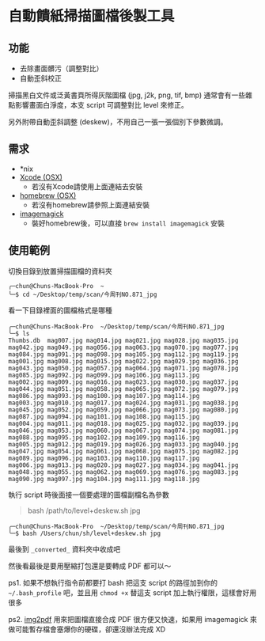 自動饋紙掃描圖檔後製工具
================
功能
---
- 去除畫面髒污（調整對比）
- 自動歪斜校正
 
掃描黑白文件或泛黃書頁所得灰階圖檔 (jpg, j2k, png, tif, bmp) 通常會有一些雜點影響畫面白淨度，本支 script 可調整對比 level 來修正。

另外附帶自動歪斜調整 (deskew)，不用自己一張一張個別下參數微調。

需求
---
- *nix
- [Xcode (OSX)](https://itunes.apple.com/tw/app/xcode/id497799835?l=zh&mt=12)
  - 若沒有Xcode請使用上面連結去安裝
- [homebrew (OSX)](http://www.google.com/url?sa=t&rct=j&q=&esrc=s&source=web&cd=1&cad=rja&ved=0CCcQFjAA&url=http%3A%2F%2Fbrew.sh%2F&ei=Q84RU52vFobHkgXl3IHgDg&usg=AFQjCNGLUOz5EjUaUIBeG_KyoJbs--3CYw)
  - 若沒有homebrew請參照上面連結安裝
- [imagemagick](http://www.google.com.tw/url?sa=t&rct=j&q=&esrc=s&source=web&cd=1&cad=rja&ved=0CCsQFjAA&url=http%3A%2F%2Fwww.imagemagick.org%2F&ei=Hs4RU7CpLMislAX2loHADw&usg=AFQjCNEj86ZXrN6Iqx9rZ73Ad4L4ypmDtQ&bvm=bv.62286460,d.dGI)
  - 裝好homebrew後，可以直接 ```brew install imagemagick``` 安裝

使用範例
-------

切換目錄到放置掃描圖檔的資料夾

```
╭─chun@Chuns-MacBook-Pro  ~
╰─$ cd ~/Desktop/temp/scan/今周刊NO.871_jpg
```

看一下目錄裡面的圖檔格式是哪種

```
╭─chun@Chuns-MacBook-Pro  ~/Desktop/temp/scan/今周刊NO.871_jpg
╰─$ ls
Thumbs.db  mag007.jpg mag014.jpg mag021.jpg mag028.jpg mag035.jpg mag042.jpg mag049.jpg mag056.jpg mag063.jpg mag070.jpg mag077.jpg mag084.jpg mag091.jpg mag098.jpg mag105.jpg mag112.jpg mag119.jpg
mag001.jpg mag008.jpg mag015.jpg mag022.jpg mag029.jpg mag036.jpg mag043.jpg mag050.jpg mag057.jpg mag064.jpg mag071.jpg mag078.jpg mag085.jpg mag092.jpg mag099.jpg mag106.jpg mag113.jpg
mag002.jpg mag009.jpg mag016.jpg mag023.jpg mag030.jpg mag037.jpg mag044.jpg mag051.jpg mag058.jpg mag065.jpg mag072.jpg mag079.jpg mag086.jpg mag093.jpg mag100.jpg mag107.jpg mag114.jpg
mag003.jpg mag010.jpg mag017.jpg mag024.jpg mag031.jpg mag038.jpg mag045.jpg mag052.jpg mag059.jpg mag066.jpg mag073.jpg mag080.jpg mag087.jpg mag094.jpg mag101.jpg mag108.jpg mag115.jpg
mag004.jpg mag011.jpg mag018.jpg mag025.jpg mag032.jpg mag039.jpg mag046.jpg mag053.jpg mag060.jpg mag067.jpg mag074.jpg mag081.jpg mag088.jpg mag095.jpg mag102.jpg mag109.jpg mag116.jpg
mag005.jpg mag012.jpg mag019.jpg mag026.jpg mag033.jpg mag040.jpg mag047.jpg mag054.jpg mag061.jpg mag068.jpg mag075.jpg mag082.jpg mag089.jpg mag096.jpg mag103.jpg mag110.jpg mag117.jpg
mag006.jpg mag013.jpg mag020.jpg mag027.jpg mag034.jpg mag041.jpg mag048.jpg mag055.jpg mag062.jpg mag069.jpg mag076.jpg mag083.jpg mag090.jpg mag097.jpg mag104.jpg mag111.jpg mag118.jpg
```

執行 script 時後面接一個要處理的圖檔副檔名為參數
> bash /path/to/level+deskew.sh jpg

```
╭─chun@Chuns-MacBook-Pro  ~/Desktop/temp/scan/今周刊NO.871_jpg
╰─$ bash /Users/chun/sh/level+deskew.sh jpg
```

最後到 ```_converted_``` 資料夾中收成吧

然後看最後是要用壓縮打包還是要轉成 PDF 都可以～

ps1. 如果不想執行指令前都要打 bash 把這支 script 的路徑加到你的 ```~/.bash_profile``` 吧，並且用 ```chmod +x``` 替這支 script 加上執行權限，這樣會好用很多


ps2. [img2pdf](https://github.com/josch/img2pdf) 用來把圖檔直接合成 PDF 很方便又快速，如果用 imagemagick 來做可能暫存檔會塞爆你的硬碟，卻還沒辦法完成 XD